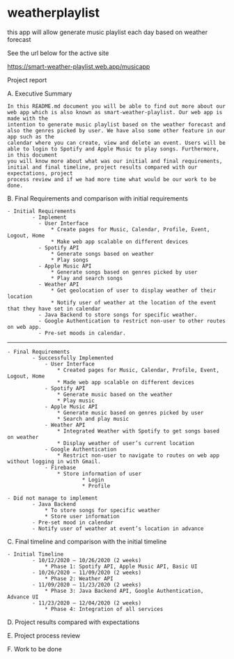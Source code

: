 # weatherplaylist
this app will allow generate music playlist each day based on weather forecast

See the url below for the active site

https://smart-weather-playlist.web.app/musicapp



Project report

A. Executive Summary 
    
    In this README.md document you will be able to find out more about our web app which is also known as smart-weather-playlist. Our web app is made with the
    intention to generate music playlist based on the weather forecast and also the genres picked by user. We have also some other feature in our app such as the
    calendar where you can create, view and delete an event. Users will be able to login to Spotify and Apple Music to play songs. Furthermore, in this document
    you will know more about what was our initial and final requirements, initial and final timeline, project results compared with our expectations, project
    process review and if we had more time what would be our work to be done. 

B. Final Requirements and comparison with initial requirements 

    - Initial Requirements
            - Implement
              - User Interface
                  * Create pages for Music, Calendar, Profile, Event, Logout, Home
                  * Make web app scalable on different devices
              - Spotify API
                  * Generate songs based on weather
                  * Play songs
              - Apple Music API
                  * Generate songs based on genres picked by user
                  * Play and search songs
              - Weather API
                  * Get geolocation of user to display weather of their location 
                  * Notify user of weather at the location of the event that they have set in calendar
              - Java Backend to store songs for specific weather. 
              - Google Authentication to restrict non-user to other routes on web app.
              - Pre-set moods in calendar.
---------------------------------------------------------------------------------------------------------------------------------------------------

    - Final Requirements
            - Successfully Implemented
                - User Interface
                    * Created pages for Music, Calendar, Profile, Event, Logout, Home
                    * Made web app scalable on different devices
                - Spotify API 
                    * Generate music based on the weather
                    * Play music
                - Apple Music API
                    * Generate music based on genres picked by user
                    * Search and play music
                - Weather API
                    * Integrated Weather with Spotify to get songs based on weather
                    * Display weather of user’s current location
                - Google Authentication
                    * Restrict non-user to navigate to routes on web app without logging in with Gmail.
                - Firebase
                    * Store information of user 
                            * Login 
                            * Profile
                            
    - Did not manage to implement
            - Java Backend 
                * To store songs for specific weather
                * Store user information
            - Pre-set mood in calendar
            - Notify user of weather at event’s location in advance


C. Final timeline and comparison with the initial timeline 

    - Initial Timeline
            - 10/12/2020 – 10/26/2020 (2 weeks)
                * Phase 1: Spotify API, Apple Music API, Basic UI
            - 10/26/2020 – 11/09/2020 (2 weeks)
                * Phase 2: Weather API
            - 11/09/2020 – 11/23/2020 (2 weeks)
                * Phase 3: Java Backend API, Google Authentication, Advance UI
            - 11/23/2020 – 12/04/2020 (2 weeks)
                * Phase 4: Integration of all services


D. Project results compared with expectations 

E. Project process review 

F. Work to be done 
